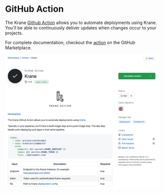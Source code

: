 # GitHub Action

The Krane [Github Action](https://github.com/krane/action) allows you to automate deployments using Krane. You'll be able to continuously deliver updates when changes occur to your projects.

For complete documentation, checkout the [action](https://github.com/marketplace/actions/krane) on the GitHub Marketplace.

[![action_screenshot](../assets/tooling-gh-action.png)](https://github.com/marketplace/actions/krane)
